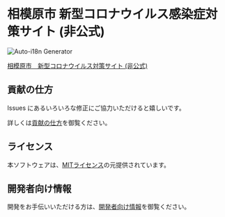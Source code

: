 # 相模原市 新型コロナウイルス感染症対策サイト (非公式)
![Auto-i18n Generator](https://github.com/Murayu0225/covid19/workflows/Auto-i18n%20Generator/badge.svg)

[相模原市　新型コロナウイルス対策サイト (非公式)](https://sagamihara-stopcovid19.com)

## 貢献の仕方
Issues にあるいろいろな修正にご協力いただけると嬉しいです。

詳しくは[貢献の仕方](./CONTRIBUTING.md)を御覧ください。

## ライセンス
本ソフトウェアは、[MITライセンス](./LICENSE.txt)の元提供されています。

## 開発者向け情報
開発をお手伝いいただける方は、[開発者向け情報](./FOR_DEVELOPERS.md)を御覧ください。

